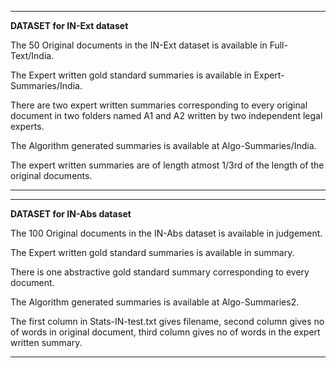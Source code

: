 ---------------------------------------------------------------------------------------------------------------------------------------------
**DATASET for IN-Ext dataset**

The 50 Original documents in the IN-Ext dataset is available in Full-Text/India.

The Expert written gold standard summaries is available in Expert-Summaries/India.

There are two expert written summaries corresponding to every original document in two folders named A1 and A2 written by two independent legal experts.

The Algorithm generated summaries is available at Algo-Summaries/India. 

The expert written summaries are of length atmost 1/3rd of the length of the original documents.

---------------------------------------------------------------------------------------------------------------------------------------------



---------------------------------------------------------------------------------------------------------------------------------------------
**DATASET for IN-Abs dataset**

The 100 Original documents in the IN-Abs dataset is available in judgement.

The Expert written gold standard summaries is available in summary.

There is one abstractive gold standard summary corresponding to every document.


The Algorithm generated summaries is available at Algo-Summaries2.

The first column in Stats-IN-test.txt gives filename, second column gives no of words in original document, third column gives no of words in the expert written summary.


---------------------------------------------------------------------------------------------------------------------------------------------
